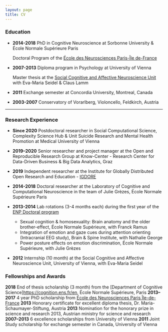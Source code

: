 ```yaml
---
layout: page
title: CV
---
```


### Education

* **2014-2018** PhD in Cognitive Neuroscience at Sorbonne University & École Normale Supérieure Paris 
  
  Doctoral Program of the [École des Neurosciences Paris-Île de-France][ENP]
 

* **2007-2013** Diploma program in Psychology at University of Vienna 
 
  Master thesis at the [Social Cognitive and Affective Neuroscience Unit][SCAN] with Eva-Maria Seidel & Claus Lamm 
  
* **2011** Exchange semester at Concordia University, Montreal, Canada

* **2003-2007** Conservatory of Vorarlberg, Violoncello, Feldkirch, Austria

___

### Research Experience

* **Since 2020** Postdoctoral researcher in Social Computational Science, Complexity Science Hub & Unit Suicide Research and Mental Health Promotion at Medical University of Vienna

* **2019–2020** Senior researcher and project manager at the Open and Reproducible Research Group at Know-Center - Research Center for Data-Driven Business & Big Data Analytics, Graz

* **2019** Independent researcher at the Institute for Globally Distributed Open Research and Education - [IGDORE](https://igdore.org/)

* **2014-2018** Doctoral researcher at the Laboratory of Cognitive and Computational Neuroscience in the team of Julie Grèzes, École Normale Supérieure Paris

* **2013-2014** Lab rotations (3-4 months each) during the first year of the [ENP Doctoral program](http://www.paris-neuroscience.fr/en/graduate-program)

    * Sexual cognition & homosexuality: Brain anatomy and the older brother-effect, École Normale Supérieure, with Franck Ramus
    * Integration of emotion and gaze cues during attention orienting (Intracranial EEG study), Brain & Spine Institute, with Nathalie George
    * Power posture effects on emotion discrimination, École Normale Supérieure, with Julie Grèzes
      
* **2012** Internship (10 month) at the Social Cognitive and Affective Neuroscience Unit, University of Vienna, with Eva-Maria Seidel


### Fellowships and Awards

**2018** End of thesis scholarship (3 month) from the [Department of Cognitive Science]https://cognition.ens.fr/en, École Normale Supérieure, Paris
**2013–2017** 4 year PhD scholarship from [École des Neurosciences Paris Île-de-France][ENP]
**2013** Honorary certificate for excellent diploma thesis, Dr. Maria-Schaumayer-Stiftung, Austria
**2013** Nomination for the honorary prize in science and research 2013, Austrian ministry for science and research
**2007–2013** 6 excellence scholarships from University of Vienna
**2011** Joint Study scholarship for exchange semester in Canada, University of Vienna	

[ENP]: (http://www.paris-neuroscience.fr/en/enp)
[SCAN]: (https://scan-psy.univie.ac.at/)
